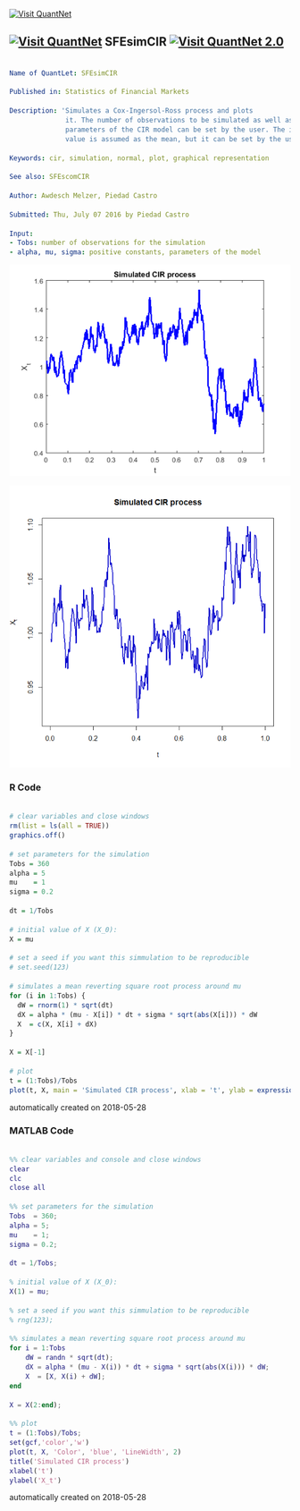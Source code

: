 [<img src="https://github.com/QuantLet/Styleguide-and-FAQ/blob/master/pictures/banner.png" width="888" alt="Visit QuantNet">](http://quantlet.de/)

## [<img src="https://github.com/QuantLet/Styleguide-and-FAQ/blob/master/pictures/qloqo.png" alt="Visit QuantNet">](http://quantlet.de/) **SFEsimCIR** [<img src="https://github.com/QuantLet/Styleguide-and-FAQ/blob/master/pictures/QN2.png" width="60" alt="Visit QuantNet 2.0">](http://quantlet.de/)

```yaml

Name of QuantLet: SFEsimCIR

Published in: Statistics of Financial Markets

Description: 'Simulates a Cox-Ingersol-Ross process and plots 
              it. The number of observations to be simulated as well as the 
              parameters of the CIR model can be set by the user. The initial 
              value is assumed as the mean, but it can be set by the user as well.'

Keywords: cir, simulation, normal, plot, graphical representation

See also: SFEscomCIR

Author: Awdesch Melzer, Piedad Castro

Submitted: Thu, July 07 2016 by Piedad Castro

Input:
- Tobs: number of observations for the simulation
- alpha, mu, sigma: positive constants, parameters of the model

```

![Picture1](SFEsimCIR_matlab.png)

![Picture2](SFEsimCIR_r.png)

### R Code
```r

# clear variables and close windows
rm(list = ls(all = TRUE))
graphics.off()

# set parameters for the simulation
Tobs = 360
alpha = 5
mu    = 1
sigma = 0.2

dt = 1/Tobs

# initial value of X (X_0):
X = mu

# set a seed if you want this simmulation to be reproducible
# set.seed(123) 

# simulates a mean reverting square root process around mu
for (i in 1:Tobs) {
  dW = rnorm(1) * sqrt(dt)
  dX = alpha * (mu - X[i]) * dt + sigma * sqrt(abs(X[i])) * dW
  X  = c(X, X[i] + dX)
}
  
X = X[-1]

# plot
t = (1:Tobs)/Tobs
plot(t, X, main = 'Simulated CIR process', xlab = 't', ylab = expression(X[t]), type = "l", col = "blue3", lwd = 2)

```

automatically created on 2018-05-28

### MATLAB Code
```matlab

%% clear variables and console and close windows
clear
clc
close all

%% set parameters for the simulation
Tobs  = 360;
alpha = 5;
mu    = 1;
sigma = 0.2;

dt = 1/Tobs;

% initial value of X (X_0):
X(1) = mu;

% set a seed if you want this simmulation to be reproducible
% rng(123); 

%% simulates a mean reverting square root process around mu
for i = 1:Tobs
    dW = randn * sqrt(dt);
    dX = alpha * (mu - X(i)) * dt + sigma * sqrt(abs(X(i))) * dW;
    X  = [X, X(i) + dW];
end

X = X(2:end);

%% plot
t = (1:Tobs)/Tobs;
set(gcf,'color','w')
plot(t, X, 'Color', 'blue', 'LineWidth', 2)
title('Simulated CIR process')
xlabel('t')
ylabel('X_t')

```

automatically created on 2018-05-28